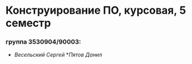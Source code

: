 # Конструирование ПО, курсовая, 5 семестр
### группа 3530904/90003:
* _Весельский Сергей_
*_Пятов Данил_
